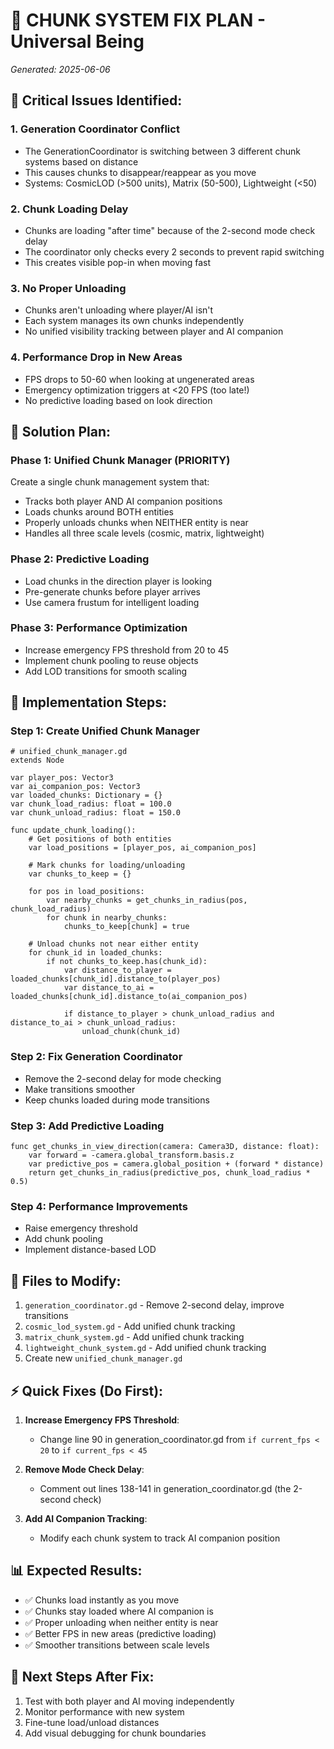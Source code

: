 # 🔧 CHUNK SYSTEM FIX PLAN - Universal Being
*Generated: 2025-06-06*

## 🚨 Critical Issues Identified:

### 1. **Generation Coordinator Conflict**
- The GenerationCoordinator is switching between 3 different chunk systems based on distance
- This causes chunks to disappear/reappear as you move
- Systems: CosmicLOD (>500 units), Matrix (50-500), Lightweight (<50)

### 2. **Chunk Loading Delay**
- Chunks are loading "after time" because of the 2-second mode check delay
- The coordinator only checks every 2 seconds to prevent rapid switching
- This creates visible pop-in when moving fast

### 3. **No Proper Unloading**
- Chunks aren't unloading where player/AI isn't
- Each system manages its own chunks independently
- No unified visibility tracking between player and AI companion

### 4. **Performance Drop in New Areas**
- FPS drops to 50-60 when looking at ungenerated areas
- Emergency optimization triggers at <20 FPS (too late!)
- No predictive loading based on look direction

## 🎯 Solution Plan:

### Phase 1: Unified Chunk Manager (PRIORITY)
Create a single chunk management system that:
- Tracks both player AND AI companion positions
- Loads chunks around BOTH entities
- Properly unloads chunks when NEITHER entity is near
- Handles all three scale levels (cosmic, matrix, lightweight)

### Phase 2: Predictive Loading
- Load chunks in the direction player is looking
- Pre-generate chunks before player arrives
- Use camera frustum for intelligent loading

### Phase 3: Performance Optimization
- Increase emergency FPS threshold from 20 to 45
- Implement chunk pooling to reuse objects
- Add LOD transitions for smooth scaling

## 📝 Implementation Steps:

### Step 1: Create Unified Chunk Manager
```gdscript
# unified_chunk_manager.gd
extends Node

var player_pos: Vector3
var ai_companion_pos: Vector3
var loaded_chunks: Dictionary = {}
var chunk_load_radius: float = 100.0
var chunk_unload_radius: float = 150.0

func update_chunk_loading():
    # Get positions of both entities
    var load_positions = [player_pos, ai_companion_pos]
    
    # Mark chunks for loading/unloading
    var chunks_to_keep = {}
    
    for pos in load_positions:
        var nearby_chunks = get_chunks_in_radius(pos, chunk_load_radius)
        for chunk in nearby_chunks:
            chunks_to_keep[chunk] = true
    
    # Unload chunks not near either entity
    for chunk_id in loaded_chunks:
        if not chunks_to_keep.has(chunk_id):
            var distance_to_player = loaded_chunks[chunk_id].distance_to(player_pos)
            var distance_to_ai = loaded_chunks[chunk_id].distance_to(ai_companion_pos)
            
            if distance_to_player > chunk_unload_radius and distance_to_ai > chunk_unload_radius:
                unload_chunk(chunk_id)
```

### Step 2: Fix Generation Coordinator
- Remove the 2-second delay for mode checking
- Make transitions smoother
- Keep chunks loaded during mode transitions

### Step 3: Add Predictive Loading
```gdscript
func get_chunks_in_view_direction(camera: Camera3D, distance: float):
    var forward = -camera.global_transform.basis.z
    var predictive_pos = camera.global_position + (forward * distance)
    return get_chunks_in_radius(predictive_pos, chunk_load_radius * 0.5)
```

### Step 4: Performance Improvements
- Raise emergency threshold
- Add chunk pooling
- Implement distance-based LOD

## 🔄 Files to Modify:

1. `generation_coordinator.gd` - Remove 2-second delay, improve transitions
2. `cosmic_lod_system.gd` - Add unified chunk tracking
3. `matrix_chunk_system.gd` - Add unified chunk tracking
4. `lightweight_chunk_system.gd` - Add unified chunk tracking
5. Create new `unified_chunk_manager.gd`

## ⚡ Quick Fixes (Do First):

1. **Increase Emergency FPS Threshold**:
   - Change line 90 in generation_coordinator.gd from `if current_fps < 20` to `if current_fps < 45`

2. **Remove Mode Check Delay**:
   - Comment out lines 138-141 in generation_coordinator.gd (the 2-second check)

3. **Add AI Companion Tracking**:
   - Modify each chunk system to track AI companion position

## 📊 Expected Results:

- ✅ Chunks load instantly as you move
- ✅ Chunks stay loaded where AI companion is
- ✅ Proper unloading when neither entity is near
- ✅ Better FPS in new areas (predictive loading)
- ✅ Smoother transitions between scale levels

## 🚀 Next Steps After Fix:

1. Test with both player and AI moving independently
2. Monitor performance with new system
3. Fine-tune load/unload distances
4. Add visual debugging for chunk boundaries

